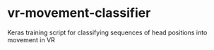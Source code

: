 # vr-movement-classifier
Keras training script for classifying sequences of head positions into movement in VR 
